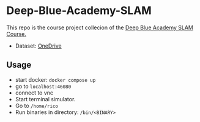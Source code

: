 # Deep-Blue-Academy-SLAM

This repo is the course project collecion of the [Deep Blue Academy SLAM Course.](https://www.shenlanxueyuan.com/course/650)

- Dataset: [OneDrive](https://1drv.ms/u/s!AgNFVSzSYXMahcEZejoUwCaHRcactQ?e=YsOYy2)

## Usage

- start docker: `docker compose up`
- go to `localhost:46080`
- connect to vnc
- Start terminal simulator. 
- Go to `/home/rico`
- Run binaries in directory: `/bin/<BINARY>`
